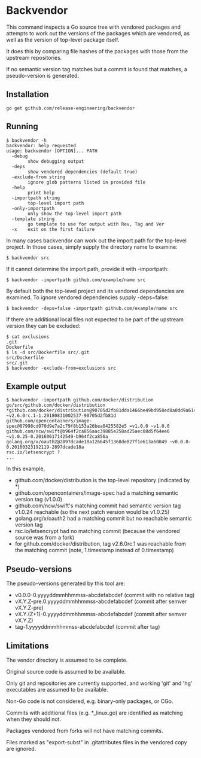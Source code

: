 Backvendor
==========

This command inspects a Go source tree with vendored packages and attempts to work out the versions of the packages which are vendored, as well as the version of top-level package itself.

It does this by comparing file hashes of the packages with those from the upstream repositories.

If no semantic version tag matches but a commit is found that matches, a pseudo-version is generated.

Installation
------------

```
go get github.com/release-engineering/backvendor
```

Running
-------

```
$ backvendor -h
backvendor: help requested
usage: backvendor [OPTION]... PATH
  -debug
        show debugging output
  -deps
        show vendored dependencies (default true)
  -exclude-from string
        ignore glob patterns listed in provided file
  -help
        print help
  -importpath string
        top-level import path
  -only-importpath
        only show the top-level import path
  -template string
        go template to use for output with Rev, Tag and Ver
  -x    exit on the first failure
```

In many cases backvendor can work out the import path for the top-level project. In those cases, simply supply the directory name to examine:
```
$ backvendor src
```

If it cannot determine the import path, provide it with -importpath:
```
$ backvendor -importpath github.com/example/name src
```

By default both the top-level project and its vendored dependencies are examined. To ignore vendored dependencies supply -deps=false:
```
$ backvendor -deps=false -importpath github.com/example/name src
```

If there are additional local files not expected to be part of the upstream version they can be excluded:
```
$ cat exclusions
.git
Dockerfile
$ ls -d src/Dockerfile src/.git
src/Dockerfile
src/.git
$ backvendor -exclude-from=exclusions src
```

Example output
--------------

```
$ backvendor -importpath github.com/docker/distribution go/src/github.com/docker/distribution
*github.com/docker/distribution@90705d2fb81dda1466be49bd958ed8a0dd9a6145 ~v2.6.0rc.1-1.20180831002537-90705d2fb81d
github.com/opencontainers/image-spec@87998cd070d9e7a2c79f8b153a26bea0425582e5 =v1.0.0 ~v1.0.0
github.com/ncw/swift@b964f2ca856aac39885e258ad25aec08d5f64ee6 ~v1.0.25-0.20160617142549-b964f2ca856a
golang.org/x/oauth2@2897dcade18a126645f1368de827f1e613a60049 ~v0.0.0-0.20160323192119-2897dcade18a
rsc.io/letsencrypt ?
...
```

In this example,

* github.com/docker/distribution is the top-level repository (indicated by \*)
* github.com/opencontainers/image-spec had a matching semantic version tag (v1.0.0)
* github.com/ncw/swift's matching commit had semantic version tag v1.0.24 reachable (so the next patch version would be v1.0.25)
* golang.org/x/oauth2 had a matching commit but no reachable semantic version tag
* rsc.io/letsencrypt had no matching commit (because the vendored source was from a fork)
* for github.com/docker/distribution, tag v2.6.0rc.1 was reachable from the matching commit (note, 1.timestamp instead of 0.timestamp)


Pseudo-versions
---------------

The pseudo-versions generated by this tool are:

* v0.0.0-0.yyyyddmmhhmmss-abcdefabcdef (commit with no relative tag)
* vX.Y.Z-pre.0.yyyyddmmhhmmss-abcdefabcdef (commit after semver vX.Y.Z-pre)
* vX.Y.(Z+1)-0.yyyyddmmhhmmss-abcdefabcdef (commit after semver vX.Y.Z)
* tag-1.yyyyddmmhhmmss-abcdefabcdef (commit after tag)

Limitations
-----------

The vendor directory is assumed to be complete.

Original source code is assumed to be available.

Only git and repositories are currently supported, and working 'git' and 'hg' executables are assumed to be available.

Non-Go code is not considered, e.g. binary-only packages, or CGo.

Commits with additional files (e.g. \*\_linux.go) are identified as matching when they should not.

Packages vendored from forks will not have matching commits.

Files marked as "export-subst" in .gitattributes files in the vendored copy are ignored.

